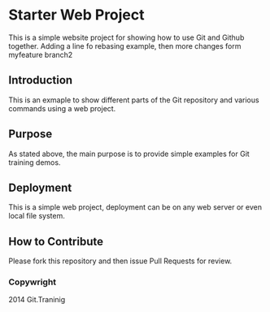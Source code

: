 # Starter Web Project 

This is a simple website project for showing how to use Git and Github together.
Adding a line fo rebasing example, then more changes form myfeature branch2

## Introduction

This is an exmaple to show different parts of the Git repository and various commands using a web project.

## Purpose

As stated above, the main purpose is to provide simple examples for Git training demos.

## Deployment

This is a simple web project, deployment can be on any web server or even local file system.

## How to Contribute

Please fork this repository and then issue Pull Requests for review.

### Copywright

2014 Git.Traninig